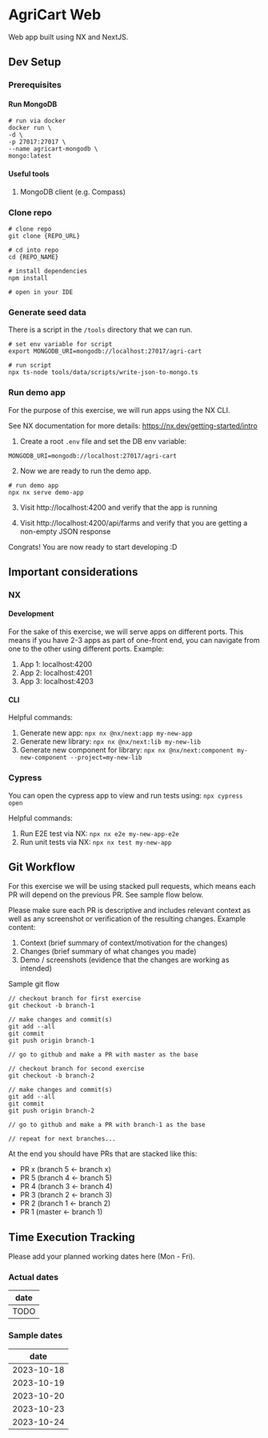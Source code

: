 # AgriCart Web

Web app built using NX and NextJS.

## Dev Setup

### Prerequisites

#### Run MongoDB

```
# run via docker
docker run \
-d \
-p 27017:27017 \
--name agricart-mongodb \
mongo:latest
```

#### Useful tools

1. MongoDB client (e.g. Compass)

### Clone repo

```
# clone repo
git clone {REPO_URL}

# cd into repo
cd {REPO_NAME}

# install dependencies
npm install

# open in your IDE
```

### Generate seed data

There is a script in the `/tools` directory that we can run.
```
# set env variable for script
export MONGODB_URI=mongodb://localhost:27017/agri-cart

# run script
npx ts-node tools/data/scripts/write-json-to-mongo.ts
```

### Run demo app

For the purpose of this exercise, we will run apps using the NX CLI.

See NX documentation for more details: https://nx.dev/getting-started/intro

1. Create a root `.env` file and set the DB env variable:
```
MONGODB_URI=mongodb://localhost:27017/agri-cart
```

2. Now we are ready to run the demo app.
```
# run demo app
npx nx serve demo-app
```

3. Visit http://localhost:4200 and verify that the app is running

4. Visit http://localhost:4200/api/farms and verify that you are getting a non-empty JSON response

Congrats! You are now ready to start developing :D

## Important considerations

### NX

#### Development
For the sake of this exercise, we will serve apps on different ports. This means if you have 2-3 apps as part of one-front end, you can navigate from one to the other using different ports. Example:

1. App 1: localhost:4200
1. App 2: localhost:4201
1. App 3: localhost:4203

#### CLI

Helpful commands:
1. Generate new app: `npx nx @nx/next:app my-new-app`
1. Generate new library: `npx nx @nx/next:lib my-new-lib`
1. Generate new component for library: `npx nx @nx/next:component my-new-component --project=my-new-lib`

### Cypress

You can open the cypress app to view and run tests using: `npx cypress open`

Helpful commands:
1. Run E2E test via NX: `npx nx e2e my-new-app-e2e`
1. Run unit tests via NX: `npx nx test my-new-app`

## Git Workflow

For this exercise we will be using stacked pull requests, which means each PR will depend on the previous PR. See sample flow below.

Please make sure each PR is descriptive and includes relevant context as well as any screenshot or verification of the resulting changes. Example content:
1. Context (brief summary of context/motivation for the changes)
2. Changes (brief summary of what changes you made)
3. Demo / screenshots (evidence that the changes are working as intended)

Sample git flow
```
// checkout branch for first exercise
git checkout -b branch-1

// make changes and commit(s)
git add --all
git commit
git push origin branch-1

// go to github and make a PR with master as the base

// checkout branch for second exercise
git checkout -b branch-2

// make changes and commit(s)
git add --all
git commit
git push origin branch-2

// go to github and make a PR with branch-1 as the base

// repeat for next branches...
```

At the end you should have PRs that are stacked like this:
* PR x (branch 5 <- branch x)
* PR 5 (branch 4 <- branch 5)
* PR 4 (branch 3 <- branch 4)
* PR 3 (branch 2 <- branch 3)
* PR 2 (branch 1 <- branch 2)
* PR 1 (master <- branch 1)

## Time Execution Tracking

Please add your planned working dates here (Mon - Fri).

### Actual dates
|date|
|-|
|TODO|


### Sample dates
|date|
|-|
|2023-10-18|
|2023-10-19|
|2023-10-20|
|2023-10-23|
|2023-10-24|
